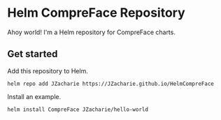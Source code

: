 # Helm CompreFace Repository

Ahoy world!  I'm a Helm repository for CompreFace charts.

## Get started

Add this repository to Helm.

```
helm repo add JZacharie https://JZacharie.github.io/HelmCompreFace
```

Install an example.

```
helm install CompreFace JZacharie/hello-world
```
